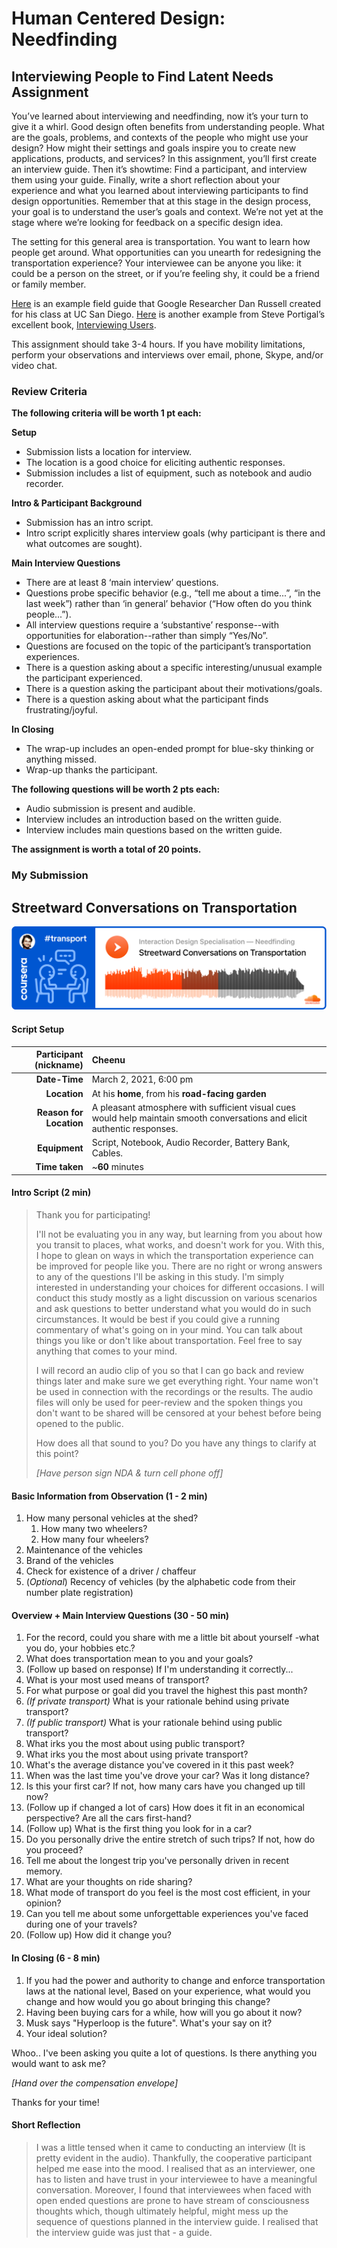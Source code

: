 # Human Centered Design: Needfinding

## **Interviewing People to Find Latent Needs**  Assignment

You’ve learned about interviewing and needfinding, now it’s your turn to give it a whirl. Good design often benefits from understanding people. What are the goals, problems, and contexts of the people who might use your design? How might their settings and goals inspire you to create new applications, products, and services? In this assignment, you’ll first create an interview guide. Then it’s showtime: Find a participant, and interview them using your guide. Finally, write a short reflection about your experience and what you learned about interviewing participants to find design opportunities. Remember that at this stage in the design process, your goal is to understand the user’s goals and context. We’re not yet at the stage where we’re looking for feedback on a specific design idea.

The setting for this general area is transportation. You want to learn how people get around. What opportunities can you unearth for redesigning the transportation experience? Your interviewee can be anyone you like: it could be a person on the street, or if you’re feeling shy, it could be a friend or family member.

[Here](https://www.coursera.org/learn/human-computer-interaction/supplement/oFCEG/example-interview-guide) is an example field guide that Google Researcher Dan Russell created for his class at UC San Diego. [Here](http://rosenfeldmedia.com/app/uploads/2014/10/Portigal-Consulting_Reading-Ahead_Interview_Guide.pdf?680497) is another example from Steve Portigal’s excellent book, [Interviewing Users](http://rosenfeldmedia.com/books/interviewing-users/).

This assignment should take 3-4 hours. If you have mobility limitations, perform your observations and interviews over email, phone, Skype, and/or video chat.

### Review Criteria

**The following criteria will be worth 1 pt each:**

**Setup**

- Submission lists a location for interview.
- The location is a good choice for eliciting authentic responses.
- Submission includes a list of equipment, such as notebook and audio recorder.

**Intro & Participant Background**

- Submission has an intro script.
- Intro script explicitly shares interview goals (why participant is there and what outcomes are sought).

**Main Interview Questions**

- There are at least 8 ‘main interview’ questions.
- Questions probe specific behavior (e.g., “tell me about a time...”, “in the last week”) rather than ‘in general’ behavior (“How often do you think people...”).
- All interview questions require a ‘substantive’ response--with opportunities for elaboration--rather than simply “Yes/No”.
- Questions are focused on the topic of the participant’s transportation experiences.
- There is a question asking about a specific interesting/unusual example the participant experienced.
- There is a question asking the participant about their motivations/goals.
- There is a question asking about what the participant finds frustrating/joyful.

**In Closing**

- The wrap-up includes an open-ended prompt for blue-sky thinking or anything missed.
- Wrap-up thanks the participant.

**The following questions will be worth 2 pts each:**

- Audio submission is present and audible.
- Interview includes an introduction based on the written guide.
- Interview includes main questions based on the written guide.

**The assignment is worth a total of 20 points.**

### My Submission

## Streetward Conversations on Transportation

[![](https://github.com/arvindcheenu/interaction-design-notes/blob/main/images/transport-audiolink.png?raw=true)](https://soundcloud.com/arvindcheenu/streetward-conversations-on-transportation)

#### Script Setup

| **Participant** (nickname) | Cheenu                                                       |
| --------------------------: | :------------------------------------------------------------ |
|               **Date-Time** | March 2, 2021, 6:00 pm                                       |
|                **Location** | At his **home**, from his **road-facing garden**             |
|     **Reason for Location** | A pleasant atmosphere with sufficient visual cues would help maintain smooth conversations and elicit authentic responses. |
|               **Equipment** | Script, Notebook, Audio Recorder, Battery Bank, Cables.      |
|              **Time taken** | ~**60** minutes                                              |

#### Intro Script (2 min)

> Thank you for participating!
> 
> I'll not be evaluating you in any way, but learning from you about how you transit to places, what works, and doesn't work for you. With this, I hope to glean on ways in which the transportation experience can be improved for people like you. There are no right or wrong answers to any of the questions I'll be asking in this study. I'm simply interested in understanding your choices for different occasions. I will conduct this study mostly as a light discussion on various scenarios and ask questions to better understand what you would do in such circumstances. It would be best if you could give a running commentary of what's going on in your mind. You can talk about things you like or don't like about transportation. Feel free to say anything that comes to your mind.
> 
> I will record an audio clip of you so that I can go back and review things later and make sure we get everything right. Your name won't be used in connection with the recordings or the results. The audio files will only be used for peer-review and the spoken things you don't want to be shared will be censored at your behest before being opened to the public.
> 
> How does all that sound to you? Do you have any things to clarify at this point?
> 
> *[Have person sign NDA & turn cell phone off]*

#### Basic Information from Observation (1 - 2 min)

1. How many personal vehicles at the shed?
   1. How many two wheelers?
   2. How many four wheelers?
2. Maintenance of the vehicles
3. Brand of the vehicles
4. Check for existence of a driver / chaffeur
5. (*Optional*) Recency of vehicles (by the alphabetic code from their number plate registration)

#### Overview + Main Interview Questions (30 - 50 min)

1. For the record, could you share with me a little bit about yourself -what you do, your hobbies etc.?
2. What does transportation mean to you and your goals?
3. (Follow up based on response) If I'm understanding it correctly...
4. What is your most used means of transport? 
5. For what purpose or goal did you travel the highest this past month? 
6. *(If private transport)* What is your rationale behind using private transport?
7. *(If public transport)* What is your rationale behind using public transport?
8. What irks you the most about using public transport?
9. What irks you the most about using private transport?
10. What's the average distance you've covered in it this past week?
11. When was the last time you've drove your car? Was it long distance?
12. Is this your first car? If not, how many cars have you changed up till now?
13. (Follow up if changed a lot of cars) How does it fit in an economical perspective? Are all the cars first-hand?
14. (Follow up) What is the first thing you look for in a car?
15. Do you personally drive the entire stretch of such trips? If not, how do you proceed?
16. Tell me about the longest trip you've personally driven in recent memory.
17. What are your thoughts on ride sharing? 
18. What mode of transport do you feel is the most cost efficient, in your opinion?
19. Can you tell me about some unforgettable experiences you've faced during one of your travels?
20. (Follow up) How did it change you?

#### In Closing (6 - 8 min)

1. If you had the power and authority to change and enforce transportation laws at the national level, Based on your experience, what would you change and how would you go about bringing this change? 
2. Having been buying cars for a while, how will you go about it now?
3. Musk says "Hyperloop is the future". What's your say on it?
4. Your ideal solution?

Whoo.. I've been asking you quite a lot of questions. Is there anything you would want to ask me?

*[Hand over the compensation envelope]*

Thanks for your time!

#### Short Reflection
> I​ was a little tensed when it came to conducting an interview (It is pretty evident in the audio). Thankfully, the cooperative participant helped me ease into the mood. I realised that as an interviewer, one has to listen and have trust in your interviewee to have a meaningful conversation. Moreover, I found that interviewees when faced with open ended questions are prone to have stream of consciousness thoughts which, though ultimately helpful, might mess up the sequence of questions planned in the interview guide. I realised that the interview guide was just that - a guide. 

